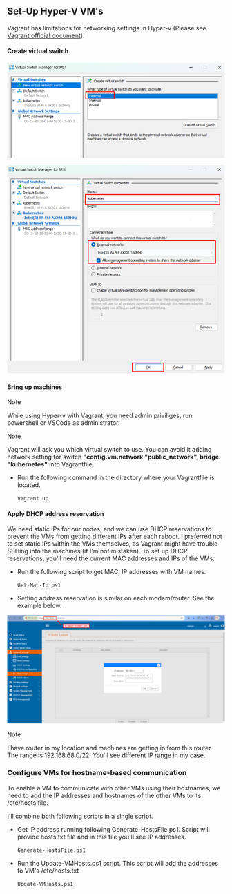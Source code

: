 ## Set-Up Hyper-V VM's

Vagrant has limitations for networking settings in Hyper-v (Please see [Vagrant official document](https://developer.hashicorp.com/vagrant/docs/providers/hyperv/limitations)). 

#### Create virtual switch

![alt text](./images/image-vs-1.png)

![alt text](./images/image-vs-2.png)


#### Bring up machines

> [!NOTE]
> While using Hyper-v with Vagrant, you need admin priviliges, run powershell or VSCode as administrator.

> [!NOTE]
> Vagrant will ask you which virtual switch to use. You can avoid it adding network setting for switch **"config.vm.network "public_network", bridge: "kubernetes"** into Vagrantfile.

- Run the following command in the directory where your Vagrantfile is located.

    ```
    vagrant up 
    ```

#### Apply DHCP address reservation

We need static IPs for our nodes, and we can use DHCP reservations to prevent the VMs from getting different IPs after each reboot. I preferred not to set static IPs within the VMs themselves, as Vagrant might have trouble SSHing into the machines (if I'm not mistaken). To set up DHCP reservations, you'll need the current MAC addresses and IPs of the VMs. 


- Run the following script to get MAC, IP addresses with VM names.

    ```shell
    Get-Mac-Ip.ps1
    ```

- Setting address reservation is similar on each modem/router. See the example below.

![alt text](./images/image-dhcp.png)

> [!NOTE]
> I have router in my location and machines are getting ip from this router. The range is 192.168.68.0/22. You'll see different IP range in my case.

### Configure VMs for hostname-based communication

To enable a VM to communicate with other VMs using their hostnames, we need to add the IP addresses and hostnames of the other VMs to its /etc/hosts file. 

I'll combine both following scripts in a single script. 

- Get IP address running following Generate-HostsFile.ps1. Script will provide hosts.txt file and in this file you'll see IP addresses.

    ```shell
    Generate-HostsFile.ps1
    ```
-  Run the Update-VMHosts.ps1 script. This script will add the addresses to VM's /etc/hosts.txt

    ```shell
    Update-VMHosts.ps1
    ```

